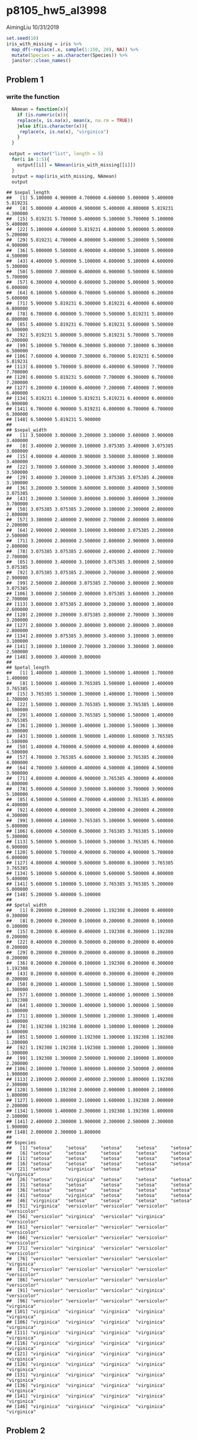 p8105\_hw5\_al3998
================
AimingLiu
10/31/2019

``` r
set.seed(10)
iris_with_missing = iris %>% 
  map_df(~replace(.x, sample(1:150, 20), NA)) %>%
  mutate(Species = as.character(Species)) %>% 
  janitor::clean_names()  
```

## Problem 1

### write the function

``` r
  NAmean = function(x){
    if (is.numeric(x)){
    replace(x, is.na(x), mean(x, na.rm = TRUE))
    }else if(is.character(x)){
     replace(x, is.na(x), "virginica") 
    }
  }
```

``` r
 output = vector("list", length = 5)
  for(i in 1:5){
    output[[i]] = NAmean(iris_with_missing[[i]])
  }
  output = map(iris_with_missing, NAmean)
  output
```

    ## $sepal_length
    ##   [1] 5.100000 4.900000 4.700000 4.600000 5.000000 5.400000 5.819231
    ##   [8] 5.000000 4.400000 4.900000 5.400000 4.800000 5.819231 4.300000
    ##  [15] 5.819231 5.700000 5.400000 5.100000 5.700000 5.100000 5.400000
    ##  [22] 5.100000 4.600000 5.819231 4.800000 5.000000 5.000000 5.200000
    ##  [29] 5.819231 4.700000 4.800000 5.400000 5.200000 5.500000 4.900000
    ##  [36] 5.000000 5.500000 4.900000 4.400000 5.100000 5.000000 4.500000
    ##  [43] 4.400000 5.000000 5.100000 4.800000 5.100000 4.600000 5.300000
    ##  [50] 5.000000 7.000000 6.400000 6.900000 5.500000 6.500000 5.700000
    ##  [57] 6.300000 4.900000 6.600000 5.200000 5.000000 5.900000 6.000000
    ##  [64] 6.100000 5.600000 6.700000 5.600000 5.800000 6.200000 5.600000
    ##  [71] 5.900000 5.819231 6.300000 5.819231 6.400000 6.600000 6.800000
    ##  [78] 6.700000 6.000000 5.700000 5.500000 5.819231 5.800000 6.000000
    ##  [85] 5.400000 5.819231 6.700000 5.819231 5.600000 5.500000 5.500000
    ##  [92] 5.819231 5.800000 5.000000 5.819231 5.700000 5.700000 6.200000
    ##  [99] 5.100000 5.700000 6.300000 5.800000 7.100000 6.300000 6.500000
    ## [106] 7.600000 4.900000 7.300000 6.700000 5.819231 6.500000 5.819231
    ## [113] 6.800000 5.700000 5.800000 6.400000 6.500000 7.700000 7.700000
    ## [120] 6.000000 5.819231 5.600000 7.700000 6.300000 6.700000 7.200000
    ## [127] 6.200000 6.100000 6.400000 7.200000 7.400000 7.900000 6.400000
    ## [134] 5.819231 6.100000 5.819231 5.819231 6.400000 6.000000 6.900000
    ## [141] 6.700000 6.900000 5.819231 6.800000 6.700000 6.700000 6.300000
    ## [148] 6.500000 5.819231 5.900000
    ## 
    ## $sepal_width
    ##   [1] 3.500000 3.000000 3.200000 3.100000 3.600000 3.900000 3.400000
    ##   [8] 3.400000 2.900000 3.100000 3.075385 3.400000 3.075385 3.000000
    ##  [15] 4.000000 4.400000 3.900000 3.500000 3.800000 3.800000 3.400000
    ##  [22] 3.700000 3.600000 3.300000 3.400000 3.000000 3.400000 3.500000
    ##  [29] 3.400000 3.200000 3.100000 3.075385 3.075385 4.200000 3.100000
    ##  [36] 3.200000 3.500000 3.600000 3.000000 3.400000 3.500000 3.075385
    ##  [43] 3.200000 3.500000 3.800000 3.000000 3.800000 3.200000 3.700000
    ##  [50] 3.075385 3.075385 3.200000 3.100000 2.300000 2.800000 2.800000
    ##  [57] 3.300000 2.400000 2.900000 2.700000 2.000000 3.000000 2.200000
    ##  [64] 2.900000 2.900000 3.100000 3.000000 3.075385 2.200000 2.500000
    ##  [71] 3.200000 2.800000 2.500000 2.800000 2.900000 3.000000 2.800000
    ##  [78] 3.075385 3.075385 2.600000 2.400000 2.400000 2.700000 2.700000
    ##  [85] 3.000000 3.400000 3.100000 3.075385 3.000000 2.500000 3.075385
    ##  [92] 3.075385 3.075385 2.300000 2.700000 3.000000 2.900000 2.900000
    ##  [99] 2.500000 2.800000 3.075385 2.700000 3.000000 2.900000 3.075385
    ## [106] 3.000000 2.500000 2.900000 3.075385 3.600000 3.200000 2.700000
    ## [113] 3.000000 3.075385 2.800000 3.200000 3.000000 3.800000 2.600000
    ## [120] 2.200000 3.200000 3.075385 2.800000 2.700000 3.300000 3.200000
    ## [127] 2.800000 3.000000 2.800000 3.000000 2.800000 3.800000 2.800000
    ## [134] 2.800000 3.075385 3.000000 3.400000 3.100000 3.000000 3.100000
    ## [141] 3.100000 3.100000 2.700000 3.200000 3.300000 3.000000 2.500000
    ## [148] 3.000000 3.400000 3.000000
    ## 
    ## $petal_length
    ##   [1] 1.400000 1.400000 1.300000 1.500000 1.400000 1.700000 1.400000
    ##   [8] 1.500000 1.400000 3.765385 1.500000 1.600000 1.400000 3.765385
    ##  [15] 3.765385 1.500000 1.300000 1.400000 1.700000 1.500000 1.700000
    ##  [22] 1.500000 1.000000 3.765385 1.900000 3.765385 1.600000 1.500000
    ##  [29] 1.400000 1.600000 3.765385 1.500000 1.500000 1.400000 3.765385
    ##  [36] 1.200000 1.300000 1.400000 1.300000 1.500000 1.300000 1.300000
    ##  [43] 1.300000 1.600000 1.900000 1.400000 1.600000 3.765385 1.500000
    ##  [50] 1.400000 4.700000 4.500000 4.900000 4.000000 4.600000 4.500000
    ##  [57] 4.700000 3.765385 4.600000 3.900000 3.765385 4.200000 4.000000
    ##  [64] 4.700000 3.600000 4.400000 4.500000 4.100000 4.500000 3.900000
    ##  [71] 4.800000 4.000000 4.900000 3.765385 4.300000 4.400000 4.800000
    ##  [78] 5.000000 4.500000 3.500000 3.800000 3.700000 3.900000 5.100000
    ##  [85] 4.500000 4.500000 4.700000 4.400000 3.765385 4.000000 4.400000
    ##  [92] 4.600000 4.000000 3.300000 4.200000 4.200000 4.200000 4.300000
    ##  [99] 3.000000 4.100000 3.765385 5.100000 5.900000 5.600000 5.800000
    ## [106] 6.600000 4.500000 6.300000 3.765385 3.765385 5.100000 5.300000
    ## [113] 5.500000 5.000000 5.100000 5.300000 3.765385 6.700000 6.900000
    ## [120] 5.000000 5.700000 4.900000 6.700000 4.900000 5.700000 6.000000
    ## [127] 4.800000 4.900000 5.600000 5.800000 6.100000 3.765385 3.765385
    ## [134] 5.100000 5.600000 6.100000 5.600000 5.500000 4.800000 5.400000
    ## [141] 5.600000 5.100000 5.100000 3.765385 3.765385 5.200000 5.000000
    ## [148] 5.200000 5.400000 5.100000
    ## 
    ## $petal_width
    ##   [1] 0.200000 0.200000 0.200000 1.192308 0.200000 0.400000 0.300000
    ##   [8] 0.200000 0.200000 0.100000 0.200000 0.200000 0.100000 0.100000
    ##  [15] 0.200000 0.400000 0.400000 1.192308 0.300000 1.192308 0.200000
    ##  [22] 0.400000 0.200000 0.500000 0.200000 0.200000 0.400000 0.200000
    ##  [29] 0.200000 0.200000 0.200000 0.400000 0.100000 0.200000 0.200000
    ##  [36] 0.200000 0.200000 0.100000 1.192308 0.200000 0.300000 1.192308
    ##  [43] 0.200000 0.600000 0.400000 0.300000 0.200000 0.200000 0.200000
    ##  [50] 0.200000 1.400000 1.500000 1.500000 1.300000 1.500000 1.300000
    ##  [57] 1.600000 1.000000 1.300000 1.400000 1.000000 1.500000 1.192308
    ##  [64] 1.400000 1.300000 1.400000 1.500000 1.000000 1.500000 1.100000
    ##  [71] 1.800000 1.300000 1.500000 1.200000 1.300000 1.400000 1.400000
    ##  [78] 1.192308 1.192308 1.000000 1.100000 1.000000 1.200000 1.600000
    ##  [85] 1.500000 1.600000 1.192308 1.300000 1.192308 1.192308 1.200000
    ##  [92] 1.192308 1.192308 1.192308 1.300000 1.200000 1.300000 1.300000
    ##  [99] 1.192308 1.300000 2.500000 1.900000 2.100000 1.800000 2.200000
    ## [106] 2.100000 1.700000 1.800000 1.800000 2.500000 2.000000 1.900000
    ## [113] 2.100000 2.000000 2.400000 2.300000 1.800000 1.192308 2.300000
    ## [120] 1.500000 1.192308 2.000000 2.000000 1.800000 2.100000 1.800000
    ## [127] 1.800000 1.800000 2.100000 1.600000 1.192308 2.000000 2.200000
    ## [134] 1.500000 1.400000 2.300000 1.192308 1.192308 1.800000 2.100000
    ## [141] 2.400000 2.300000 1.900000 2.300000 2.500000 2.300000 1.900000
    ## [148] 2.000000 2.300000 1.800000
    ## 
    ## $species
    ##   [1] "setosa"     "setosa"     "setosa"     "setosa"     "setosa"    
    ##   [6] "setosa"     "setosa"     "setosa"     "setosa"     "setosa"    
    ##  [11] "setosa"     "setosa"     "setosa"     "setosa"     "setosa"    
    ##  [16] "setosa"     "setosa"     "setosa"     "setosa"     "setosa"    
    ##  [21] "setosa"     "virginica"  "setosa"     "setosa"     "virginica" 
    ##  [26] "setosa"     "virginica"  "setosa"     "setosa"     "setosa"    
    ##  [31] "setosa"     "setosa"     "setosa"     "setosa"     "setosa"    
    ##  [36] "setosa"     "setosa"     "setosa"     "setosa"     "setosa"    
    ##  [41] "setosa"     "virginica"  "setosa"     "setosa"     "setosa"    
    ##  [46] "virginica"  "setosa"     "setosa"     "setosa"     "setosa"    
    ##  [51] "virginica"  "versicolor" "versicolor" "versicolor" "versicolor"
    ##  [56] "versicolor" "virginica"  "versicolor" "virginica"  "versicolor"
    ##  [61] "versicolor" "versicolor" "versicolor" "versicolor" "versicolor"
    ##  [66] "versicolor" "versicolor" "versicolor" "versicolor" "versicolor"
    ##  [71] "versicolor" "virginica"  "versicolor" "versicolor" "versicolor"
    ##  [76] "versicolor" "versicolor" "versicolor" "versicolor" "virginica" 
    ##  [81] "versicolor" "versicolor" "versicolor" "versicolor" "versicolor"
    ##  [86] "versicolor" "versicolor" "versicolor" "versicolor" "versicolor"
    ##  [91] "versicolor" "versicolor" "versicolor" "virginica"  "versicolor"
    ##  [96] "versicolor" "versicolor" "versicolor" "versicolor" "virginica" 
    ## [101] "virginica"  "virginica"  "virginica"  "virginica"  "virginica" 
    ## [106] "virginica"  "virginica"  "virginica"  "virginica"  "virginica" 
    ## [111] "virginica"  "virginica"  "virginica"  "virginica"  "virginica" 
    ## [116] "virginica"  "virginica"  "virginica"  "virginica"  "virginica" 
    ## [121] "virginica"  "virginica"  "virginica"  "virginica"  "virginica" 
    ## [126] "virginica"  "virginica"  "virginica"  "virginica"  "virginica" 
    ## [131] "virginica"  "virginica"  "virginica"  "virginica"  "virginica" 
    ## [136] "virginica"  "virginica"  "virginica"  "virginica"  "virginica" 
    ## [141] "virginica"  "virginica"  "virginica"  "virginica"  "virginica" 
    ## [146] "virginica"  "virginica"  "virginica"  "virginica"  "virginica"

## Problem 2
